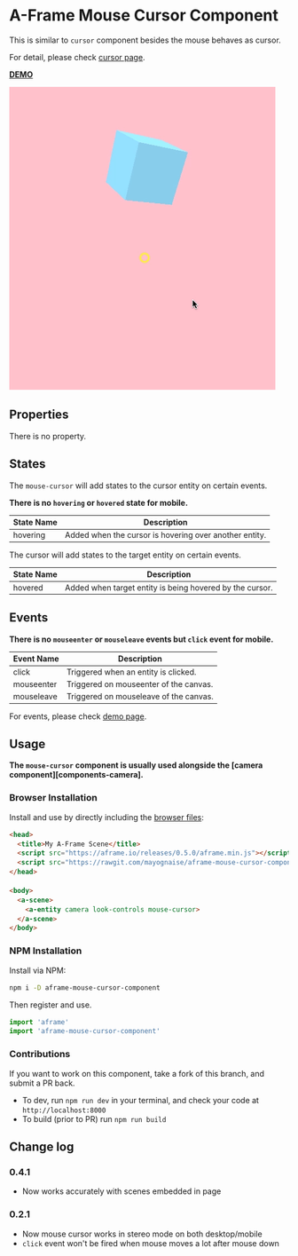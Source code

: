 # A-Frame Mouse Cursor Component

This is similar to `cursor` component besides the mouse behaves as cursor.

For detail, please check [cursor page](https://aframe.io/docs/components/cursor.html).

**[DEMO](https://mayognaise.github.io/aframe-mouse-cursor-component/index.html)**

![example](examples/example.gif)

## Properties

There is no property.


## States

The `mouse-cursor` will add states to the cursor entity on certain events.

**There is no `hovering` or `hovered` state for mobile.**

| State Name | Description |
| -------- | ----------- |
| hovering | Added when the cursor is hovering over another entity. |

The cursor will add states to the target entity on certain events.

| State Name | Description |
| -------- | ----------- |
| hovered | Added when target entity is being hovered by the cursor. |


## Events

**There is no `mouseenter` or `mouseleave` events but `click` event for mobile.**

| Event Name | Description |
| -------- | ----------- |
| click | Triggered when an entity is clicked. |
| mouseenter | Triggered on mouseenter of the canvas. |
| mouseleave | Triggered on mouseleave of the canvas. |

For events, please check [demo page](https://mayognaise.github.io/aframe-mouse-cursor-component/basic/index.html).


## Usage

**The `mouse-cursor` component is usually used alongside the [camera component][components-camera].**

### Browser Installation

Install and use by directly including the [browser files](dist):

```html
<head>
  <title>My A-Frame Scene</title>
  <script src="https://aframe.io/releases/0.5.0/aframe.min.js"></script>
  <script src="https://rawgit.com/mayognaise/aframe-mouse-cursor-component/master/dist/aframe-mouse-cursor-component.min.js"></script>
</head>

<body>
  <a-scene>
    <a-entity camera look-controls mouse-cursor>
  </a-scene>
</body>
```

### NPM Installation

Install via NPM:

```bash
npm i -D aframe-mouse-cursor-component
```

Then register and use.

```js
import 'aframe'
import 'aframe-mouse-cursor-component'
```

### Contributions

If you want to work on this component, take a fork of this branch, and submit a PR back.

* To dev, run `npm run dev` in your terminal, and check your code at `http://localhost:8000`
* To build (prior to PR) run `npm run build`


## Change log

### 0.4.1

- Now works accurately with scenes embedded in page

### 0.2.1

- Now mouse cursor works in stereo mode on both desktop/mobile
- `click` event won't be fired when mouse moves a lot after mouse down


